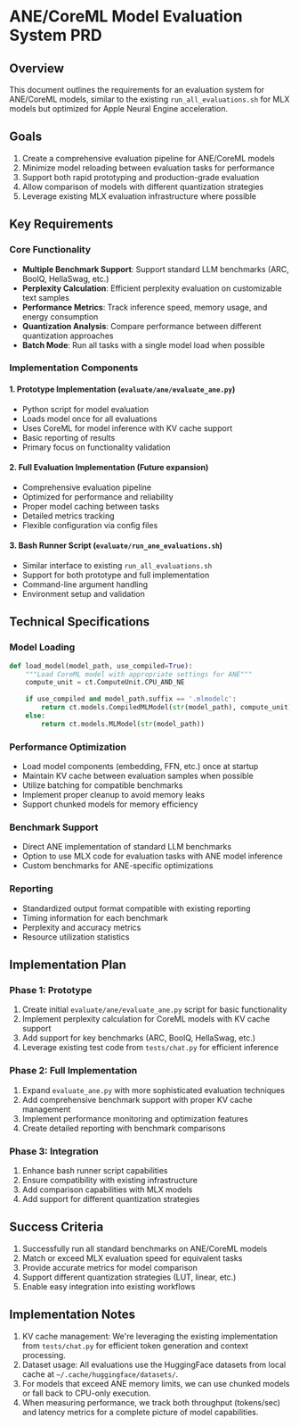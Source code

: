 # ANE/CoreML Model Evaluation System PRD

## Overview
This document outlines the requirements for an evaluation system for ANE/CoreML models, similar to the existing `run_all_evaluations.sh` for MLX models but optimized for Apple Neural Engine acceleration.

## Goals
1. Create a comprehensive evaluation pipeline for ANE/CoreML models
2. Minimize model reloading between evaluation tasks for performance
3. Support both rapid prototyping and production-grade evaluation
4. Allow comparison of models with different quantization strategies
5. Leverage existing MLX evaluation infrastructure where possible

## Key Requirements

### Core Functionality
- **Multiple Benchmark Support**: Support standard LLM benchmarks (ARC, BoolQ, HellaSwag, etc.)
- **Perplexity Calculation**: Efficient perplexity evaluation on customizable text samples
- **Performance Metrics**: Track inference speed, memory usage, and energy consumption
- **Quantization Analysis**: Compare performance between different quantization approaches
- **Batch Mode**: Run all tasks with a single model load when possible

### Implementation Components

#### 1. Prototype Implementation (`evaluate/ane/evaluate_ane.py`)
- Python script for model evaluation
- Loads model once for all evaluations
- Uses CoreML for model inference with KV cache support
- Basic reporting of results
- Primary focus on functionality validation

#### 2. Full Evaluation Implementation (Future expansion)
- Comprehensive evaluation pipeline
- Optimized for performance and reliability
- Proper model caching between tasks
- Detailed metrics tracking
- Flexible configuration via config files

#### 3. Bash Runner Script (`evaluate/run_ane_evaluations.sh`)
- Similar interface to existing `run_all_evaluations.sh`
- Support for both prototype and full implementation
- Command-line argument handling
- Environment setup and validation

## Technical Specifications

### Model Loading
```python
def load_model(model_path, use_compiled=True):
    """Load CoreML model with appropriate settings for ANE"""
    compute_unit = ct.ComputeUnit.CPU_AND_NE
    
    if use_compiled and model_path.suffix == '.mlmodelc':
        return ct.models.CompiledMLModel(str(model_path), compute_unit)
    else:
        return ct.models.MLModel(str(model_path))
```

### Performance Optimization
- Load model components (embedding, FFN, etc.) once at startup
- Maintain KV cache between evaluation samples when possible
- Utilize batching for compatible benchmarks
- Implement proper cleanup to avoid memory leaks
- Support chunked models for memory efficiency

### Benchmark Support
- Direct ANE implementation of standard LLM benchmarks
- Option to use MLX code for evaluation tasks with ANE model inference
- Custom benchmarks for ANE-specific optimizations

### Reporting
- Standardized output format compatible with existing reporting
- Timing information for each benchmark
- Perplexity and accuracy metrics
- Resource utilization statistics

## Implementation Plan

### Phase 1: Prototype
1. Create initial `evaluate/ane/evaluate_ane.py` script for basic functionality
2. Implement perplexity calculation for CoreML models with KV cache support
3. Add support for key benchmarks (ARC, BoolQ, HellaSwag, etc.)
4. Leverage existing test code from `tests/chat.py` for efficient inference

### Phase 2: Full Implementation
1. Expand `evaluate_ane.py` with more sophisticated evaluation techniques
2. Add comprehensive benchmark support with proper KV cache management
3. Implement performance monitoring and optimization features
4. Create detailed reporting with benchmark comparisons

### Phase 3: Integration
1. Enhance bash runner script capabilities
2. Ensure compatibility with existing infrastructure
3. Add comparison capabilities with MLX models
4. Add support for different quantization strategies

## Success Criteria
1. Successfully run all standard benchmarks on ANE/CoreML models
2. Match or exceed MLX evaluation speed for equivalent tasks
3. Provide accurate metrics for model comparison
4. Support different quantization strategies (LUT, linear, etc.)
5. Enable easy integration into existing workflows

## Implementation Notes
1. KV cache management: We're leveraging the existing implementation from `tests/chat.py` for efficient token generation and context processing.
2. Dataset usage: All evaluations use the HuggingFace datasets from local cache at `~/.cache/huggingface/datasets/`.
3. For models that exceed ANE memory limits, we can use chunked models or fall back to CPU-only execution.
4. When measuring performance, we track both throughput (tokens/sec) and latency metrics for a complete picture of model capabilities. 